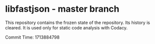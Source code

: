 # libfastjson - master branch

This repository contains the frozen state of the repository.
Its history is cleared. It is used only for static code
analysis with Codacy.

Commit Time: 1713884798